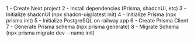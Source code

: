 1 - Create Next project
2 - Install dependencies (Prisma, shadcnUI, etc)
3 - Initialize shadcnUI (npx shadcn-ui@latest init)
4 - Initialize Prisma (npx prisma init)
5 - Initialize PostgreSQL on railway.app
6 - Create Prisma Client
7 - Generate Prisma schema (npx prisma generate)
8 - Migrate Schema (npx prisma migrate dev --name init)